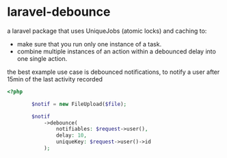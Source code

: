 # laravel-debounce

a laravel package that uses UniqueJobs (atomic locks) and caching to:

- make sure that you run only one instance of a task.
- combine multiple instances of an action within a debounced delay into one single action.

the best example use case is debounced notifications, to notify a user after 15min of the last activity recorded

```php
<?php

        $notif = new FileUpload($file);

        $notif
            ->debounce(
                notifiables: $request->user(),
                delay: 10,
                uniqueKey: $request->user()->id
            );
```

<!-- TODO: write docs -->
